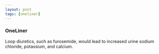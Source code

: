 ```yaml
---
layout: post
tags: [oneliner]
---
```



### OneLiner

Loop diuretics, such as furosemide, would lead to increased urine sodium chloride, potassium, and calcium.
